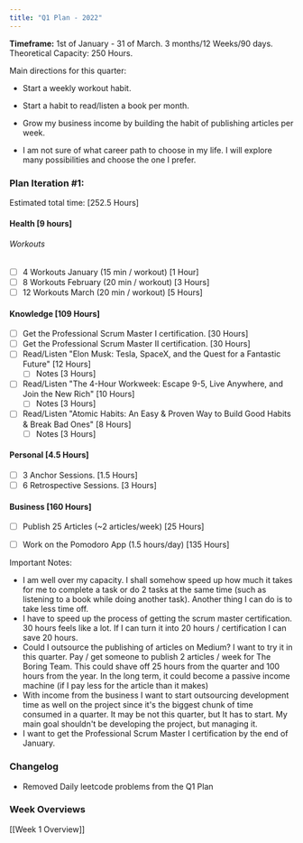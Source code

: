 ```yaml
---
title: "Q1 Plan - 2022"
---
```

**Timeframe:** 1st of January - 31 of March.
3 months/12 Weeks/90 days.
Theoretical Capacity: 250 Hours.

Main directions for this quarter:
- Start a weekly workout habit.
- Start a habit to read/listen a book per month.
- Grow my business income by building the habit of publishing articles per week.

- I am not sure of what career path to choose in my life. I will explore many possibilities and choose the one I prefer.


### Plan Iteration #1:
Estimated total time: [252.5 Hours]

#### Health [9 hours]
###### Workouts
- [ ] 4 Workouts January (15 min / workout) [1 Hour]
- [ ] 8 Workouts February (20 min / workout) [3 Hours]
- [ ] 12 Workouts March (20 min / workout) [5 Hours]

#### Knowledge [109 Hours]
- [ ] Get the Professional Scrum Master I certification. [30 Hours]
- [ ] Get the Professional Scrum Master II certification. [30 Hours]
- [ ] Read/Listen "Elon Musk: Tesla, SpaceX, and the Quest for a Fantastic Future" [12 Hours]
	- [ ] Notes [3 Hours]
- [ ] Read/Listen "The 4-Hour Workweek: Escape 9-5, Live Anywhere, and Join the New Rich" [10 Hours]
	- [ ] Notes [3 Hours]
- [ ] Read/Listen "Atomic Habits: An Easy & Proven Way to Build Good Habits & Break Bad Ones" [8 Hours]
	- [ ] Notes [3 Hours]

#### Personal [4.5 Hours]
- [ ] 3 Anchor Sessions. [1.5 Hours]
- [ ] 6 Retrospective Sessions. [3 Hours]

#### Business [160 Hours]
- [ ] Publish 25 Articles (~2 articles/week) [25 Hours]
- [ ] Work on the Pomodoro App (1.5 hours/day) [135 Hours]


Important Notes:
- I am well over my capacity. I shall somehow speed up how much it takes for me to complete a task or do 2 tasks at the same time (such as listening to a book while doing another task). Another thing I can do is to take less time off.
- I have to speed up the process of getting the scrum master certification. 30 hours feels like a lot. If I can turn it into 20 hours / certification I can save 20 hours.
- Could I outsource the publishing of articles on Medium? I want to try it in this quarter. Pay / get someone to publish 2 articles / week for The Boring Team. This could shave off 25 hours from the quarter and 100 hours from the year. In the long term, it could become a passive income machine (if I pay less for the article than it makes)
- With income from the business I want to start outsourcing development time as well on the project since it's the biggest chunk of time consumed in a quarter. It may be not this quarter, but It has to start. My main goal shouldn't be developing the project, but managing it.
- I want to get the Professional Scrum Master I certification by the end of January.

### Changelog
- Removed Daily leetcode problems from the Q1 Plan

### Week Overviews
[[Week 1 Overview]]